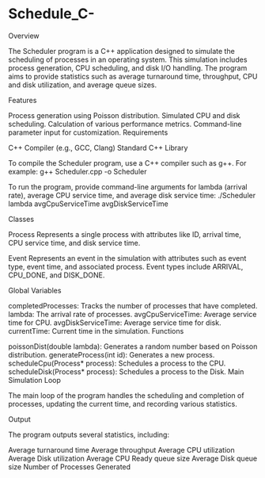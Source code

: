 # Schedule_C-

Overview

The Scheduler program is a C++ application designed to simulate the scheduling of processes in an operating system. This simulation includes process generation, CPU scheduling, and disk I/O handling. The program aims to provide statistics such as average turnaround time, throughput, CPU and disk utilization, and average queue sizes.

Features

Process generation using Poisson distribution.
Simulated CPU and disk scheduling.
Calculation of various performance metrics.
Command-line parameter input for customization.
Requirements

C++ Compiler (e.g., GCC, Clang)
Standard C++ Library


To compile the Scheduler program, use a C++ compiler such as g++. For example:
g++ Scheduler.cpp -o Scheduler


To run the program, provide command-line arguments for lambda (arrival rate), average CPU service time, and average disk service time:
./Scheduler lambda avgCpuServiceTime avgDiskServiceTime

Classes

Process
Represents a single process with attributes like ID, arrival time, CPU service time, and disk service time.

Event
Represents an event in the simulation with attributes such as event type, event time, and associated process. Event types include ARRIVAL, CPU_DONE, and DISK_DONE.

Global Variables

completedProcesses: Tracks the number of processes that have completed.
lambda: The arrival rate of processes.
avgCpuServiceTime: Average service time for CPU.
avgDiskServiceTime: Average service time for disk.
currentTime: Current time in the simulation.
Functions

poissonDist(double lambda): Generates a random number based on Poisson distribution.
generateProcess(int id): Generates a new process.
scheduleCpu(Process* process): Schedules a process to the CPU.
scheduleDisk(Process* process): Schedules a process to the Disk.
Main Simulation Loop

The main loop of the program handles the scheduling and completion of processes, updating the current time, and recording various statistics.

Output

The program outputs several statistics, including:

Average turnaround time
Average throughput
Average CPU utilization
Average Disk utilization
Average CPU Ready queue size
Average Disk queue size
Number of Processes Generated
